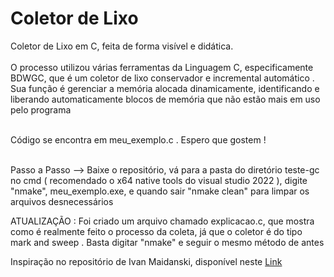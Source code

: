 <h1>Coletor de Lixo</h1> 
 <r>Coletor de Lixo em C, feita de forma visível e didática.</r> <br><br>
O processo utilizou várias ferramentas da Linguagem C, especificamente BDWGC, que é um coletor de lixo conservador e incremental automático . Sua função é gerenciar a memória alocada dinamicamente, identificando e liberando automaticamente blocos de memória que não estão mais em uso pelo programa <br><br>

Código se encontra em meu_exemplo.c  . Espero que gostem ! <br><Br>

Passo a Passo --> Baixe o repositório, vá para a pasta do diretório teste-gc no cmd ( recomendado o x64 native tools do visual studio 2022 ), digite "nmake", meu_exemplo.exe, e quando sair "nmake clean" para limpar os arquivos desnecessários

ATUALIZAÇÃO : Foi criado um arquivo chamado explicacao.c, que mostra como é realmente feito o processo da coleta, já que o coletor é do tipo mark and sweep . Basta digitar "nmake" e seguir o mesmo método de antes

<p>Inspiração no repositório de Ivan Maidanski, disponível neste <a href = "https://github.com/ivmai/bdwgc">Link </a> </p>
